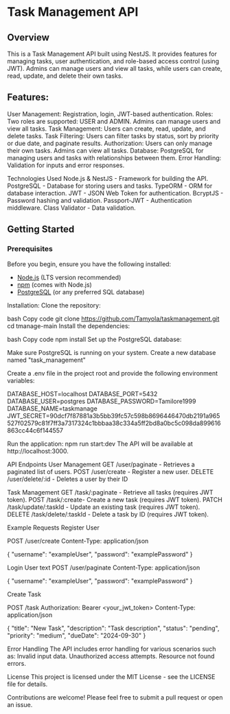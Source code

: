 # Task Management API

## Overview

This is a Task Management API built using NestJS. It provides features for managing tasks, user authentication, and role-based access control (using JWT). Admins can manage users and view all tasks, while users can create, read, update, and delete their own tasks.

## Features:
User Management: Registration, login, JWT-based authentication.
Roles: Two roles are supported: USER and ADMIN. Admins can manage users and view all tasks.
Task Management: Users can create, read, update, and delete tasks.
Task Filtering: Users can filter tasks by status, sort by priority or due date, and paginate results.
Authorization: Users can only manage their own tasks. Admins can view all tasks.
Database: PostgreSQL for managing users and tasks with relationships between them.
Error Handling: Validation for inputs and error responses.

Technologies Used
Node.js & NestJS - Framework for building the API.
PostgreSQL - Database for storing users and tasks.
TypeORM - ORM for database interaction.
JWT - JSON Web Token for authentication.
BcryptJS - Password hashing and validation.
Passport-JWT - Authentication middleware.
Class Validator - Data validation.

## Getting Started

### Prerequisites

Before you begin, ensure you have the following installed:

- [Node.js](https://nodejs.org/en/) (LTS version recommended)
- [npm](https://www.npmjs.com/) (comes with Node.js)
- [PostgreSQL](https://www.postgresql.org/download/) (or any preferred SQL database)

Installation:
Clone the repository:

bash
Copy code
git clone https://github.com/Tamyola/taskmanagement.git
cd tmanage-main
Install the dependencies:

bash
Copy code
npm install
Set up the PostgreSQL database:

Make sure PostgreSQL is running on your system.
Create a new database named "task_management"

Create a .env file in the project root and provide the following environment variables:

DATABASE_HOST=localhost
DATABASE_PORT=5432
DATABASE_USER=postgres
DATABASE_PASSWORD=Tamilore1999
DATABASE_NAME=taskmanage
JWT_SECRET=90dcf7f87881a3b5bb39fc57c598b8696446470db2191a965527f02579c81f7ff3a7317324c1bbbaa38c334a5ff2bd8a0bc5c098da899616863cc44c6f144557

Run the application:
npm run start:dev
The API will be available at http://localhost:3000.

API Endpoints
User Management
GET /user/paginate - Retrieves a paginated list of users.
POST /user/create - Register a new user.
DELETE /user/delete/:id - Deletes a user by their ID

Task Management
GET /task/:paginate - Retrieve all tasks (requires JWT token).
POST /task/:create- Create a new task (requires JWT token).
PATCH /task/update/:taskId - Update an existing task (requires JWT token).
DELETE /task/delete/:taskId - Delete a task by ID (requires JWT token).

Example Requests
Register User

POST /user/create
Content-Type: application/json

{
  "username": "exampleUser",
  "password": "examplePassword"
}

Login User
text
POST /user/paginate 
Content-Type: application/json

{
  "username": "exampleUser",
  "password": "examplePassword"
}

Create Task

POST /task
Authorization: Bearer <your_jwt_token>
Content-Type: application/json

{
  "title": "New Task",
  "description": "Task description",
  "status": "pending",
  "priority": "medium",
  "dueDate": "2024-09-30"
}

Error Handling
The API includes error handling for various scenarios such as:
Invalid input data.
Unauthorized access attempts.
Resource not found errors.

License
This project is licensed under the MIT License - see the LICENSE file for details.


Contributions are welcome! Please feel free to submit a pull request or open an issue.

